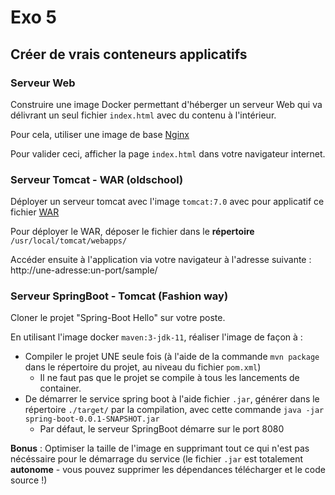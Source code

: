 # Exo 5

## Créer de vrais conteneurs applicatifs

### Serveur Web

Construire une image Docker permettant d'héberger un serveur Web qui va délivrant un seul fichier `index.html` avec du contenu à l'intérieur.

Pour cela, utiliser une image de base [Nginx](https://hub.docker.com/_/nginx/) 

Pour valider ceci, afficher la page `index.html` dans votre navigateur internet.

### Serveur Tomcat - WAR (oldschool)

Déployer un serveur tomcat avec l'image `tomcat:7.0` avec pour applicatif ce fichier [WAR](https://tomcat.apache.org/tomcat-7.0-doc/appdev/sample/sample.war)

Pour déployer le WAR, déposer le fichier dans le **répertoire** `/usr/local/tomcat/webapps/`

Accéder ensuite à l'application via votre navigateur à l'adresse suivante : http://une-adresse:un-port/sample/

### Serveur SpringBoot - Tomcat (Fashion way)

Cloner le projet "Spring-Boot Hello" sur votre poste.

En utilisant l'image docker `maven:3-jdk-11`, réaliser l'image de façon à :

- Compiler le projet UNE seule fois (à l'aide de la commande `mvn package` dans le répertoire du projet, au niveau du fichier `pom.xml`)
  - Il ne faut pas que le projet se compile à tous les lancements de container.
- De démarrer le service spring boot à l'aide fichier `.jar`, générer dans le répertoire `./target/` par la compilation, avec cette commande `java -jar spring-boot-0.0.1-SNAPSHOT.jar`
  - Par défaut, le serveur SpringBoot démarre sur le port 8080



**Bonus** : Optimiser la taille de l'image en supprimant tout ce qui n'est pas nécéssaire pour le démarrage du service  (le fichier `.jar` est totalement **autonome** - vous pouvez supprimer les dépendances télécharger et le code source !)